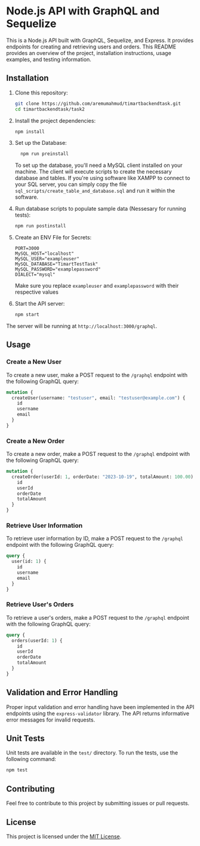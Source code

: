 # Node.js API with GraphQL and Sequelize

This is a Node.js API built with GraphQL, Sequelize, and Express. It provides endpoints for creating and retrieving users and orders. This README provides an overview of the project, installation instructions, usage examples, and testing information.

## Installation

1. Clone this repository:

   ```bash
   git clone https://github.com/aremumahmud/timartbackendtask.git
   cd timartbackendtask/task2
   ```
2. Install the project dependencies:
   ```sh
   npm install
   ```

3. Set up the Database:
    ```bash
      npm run preinstall
    ```
    To set up the database, you'll need a MySQL client installed on your machine. The client will execute scripts to create the necessary database and tables. If you're using software like XAMPP to connect to your SQL server, you can simply copy the file `sql_scripts/create_table_and_database.sql` and run it within the software.

4. Run database scripts to populate sample data (Nessesary for running tests):
   ```sh
   npm run postinstall

   ```

5. Create an ENV File for Secrets:

    ```env
    PORT=3000
    MySQL_HOST="localhost"
    MySQL_USER="exampleuser"
    MySQL_DATABASE="TimartTestTask"
    MySQL_PASSWORD="examplepassword"
    DIALECT="mysql"
    ```
    Make sure you replace `exampleuser` and `examplepassword` with their respective values

6. Start the API server:
   ```sh
   npm start
   ```

The server will be running at `http://localhost:3000/graphql`.

## Usage

### Create a New User

To create a new user, make a POST request to the `/graphql` endpoint with the following GraphQL query:

```graphql
mutation {
  createUser(username: "testuser", email: "testuser@example.com") {
    id
    username
    email
  }
}
```

### Create a New Order

To create a new order, make a POST request to the `/graphql` endpoint with the following GraphQL query:

```graphql
mutation {
  createOrder(userId: 1, orderDate: "2023-10-19", totalAmount: 100.00) {
    id
    userId
    orderDate
    totalAmount
  }
}
```

### Retrieve User Information

To retrieve user information by ID, make a POST request to the `/graphql` endpoint with the following GraphQL query:

```graphql
query {
  user(id: 1) {
    id
    username
    email
  }
}
```

### Retrieve User's Orders

To retrieve a user's orders, make a POST request to the `/graphql` endpoint with the following GraphQL query:

```graphql
query {
  orders(userId: 1) {
    id
    userId
    orderDate
    totalAmount
  }
}
```

## Validation and Error Handling

Proper input validation and error handling have been implemented in the API endpoints using the `express-validator` library. The API returns informative error messages for invalid requests.

## Unit Tests

Unit tests are available in the `test/` directory. To run the tests, use the following command:

```sh
npm test
```

## Contributing

Feel free to contribute to this project by submitting issues or pull requests.

## License

This project is licensed under the [MIT License](LICENSE).
```
